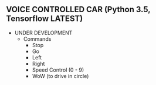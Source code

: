 ## VOICE CONTROLLED CAR (Python 3.5, Tensorflow LATEST)
  * UNDER DEVELOPMENT
    - Commands
      - Stop
      - Go
      - Left
      - Right
      - Speed Control (0 - 9)
      - WoW (to drive in circle)
